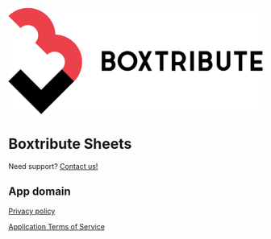 ![logo](./boxtribute-logo.png)

# Boxtribute Sheets

Need support? [Contact us!](mailto:help@boxtribute.org)

## App domain

[Privacy policy](./privacy-policy.md)

[Application Terms of Service](./terms-of-service.md)
